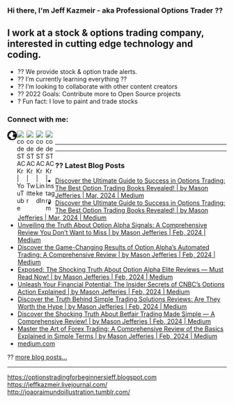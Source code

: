 

<!--
**jeffkazmeir/jeffkazmeir** is a ✨ _special_ ✨ repository because its `README.md` (this file) appears on your GitHub profile.

Here are some ideas to get you started:

- 🔭 I’m currently working on ...
- 🌱 I’m currently learning ...
- 👯 I’m looking to collaborate on ...
- 🤔 I’m looking for help with ...
- 💬 Ask me about ...
- 📫 How to reach me: ...
- 😄 Pronouns: ...
- ⚡ Fun fact: ...
-->
### Hi there, I'm Jeff Kazmeir - aka Professional Options Trader ??
## I work at a stock & options trading company, interested in cutting edge technology and coding.

- ?? We provide stock & option trade alerts.
- ?? I’m currently learning everything ??
- ?? I’m looking to collaborate with other content creators
- ?? 2022 Goals: Contribute more to Open Source projects
- ? Fun fact: I love to paint and trade stocks


### Connect with me:

[<img align="left" alt="codeSTACKr.com" width="22px" src="https://raw.githubusercontent.com/iconic/open-iconic/master/svg/globe.svg" />][website]
[<img align="left" alt="codeSTACKr | YouTube" width="22px" src="https://cdn.jsdelivr.net/npm/simple-icons@v3/icons/youtube.svg" />][youtube]
[<img align="left" alt="codeSTACKr | Twitter" width="22px" src="https://cdn.jsdelivr.net/npm/simple-icons@v3/icons/twitter.svg" />][twitter]
[<img align="left" alt="codeSTACKr | LinkedIn" width="22px" src="https://cdn.jsdelivr.net/npm/simple-icons@v3/icons/linkedin.svg" />][linkedin]
[<img align="left" alt="codeSTACKr | Instagram" width="22px" src="https://cdn.jsdelivr.net/npm/simple-icons@v3/icons/instagram.svg" />][instagram]

<br />

---

---

### ?? Latest Blog Posts

<!-- BLOG-POST-LIST:START -->
- [Discover the Ultimate Guide to Success in Options Trading: The Best Option Trading Books Revealed! | by Mason Jefferies | Mar, 2024 | Medium](https://tradingoptionsforbeginners.medium.com/discover-the-ultimate-guide-to-success-in-options-trading-the-best-option-trading-books-revealed-b18625990308?source=ifttt--------------3)
- [Discover the Ultimate Guide to Success in Options Trading: The Best Option Trading Books Revealed! | by Mason Jefferies | Mar, 2024 | Medium](https://tradingoptionsforbeginners.medium.com/discover-the-ultimate-guide-to-success-in-options-trading-the-best-option-trading-books-revealed-c2f363a08e43?source=ifttt--------------3)
- [Unveiling the Truth About Option Alpha Signals: A Comprehensive Review You Don’t Want to Miss | by Mason Jefferies | Feb, 2024 | Medium](https://tradingoptionsforbeginners.medium.com/unveiling-the-truth-about-option-alpha-signals-a-comprehensive-review-you-dont-want-to-miss-eb8862fd904f?source=ifttt--------------3)
- [Discover the Game-Changing Results of Option Alpha’s Automated Trading: A Comprehensive Review | by Mason Jefferies | Feb, 2024 | Medium](https://tradingoptionsforbeginners.medium.com/discover-the-game-changing-results-of-option-alphas-automated-trading-a-comprehensive-review-9592f66c5732?source=ifttt--------------3)
- [Exposed: The Shocking Truth About Option Alpha Elite Reviews — Must Read Now! | by Mason Jefferies | Feb, 2024 | Medium](https://tradingoptionsforbeginners.medium.com/exposed-the-shocking-truth-about-option-alpha-elite-reviews-must-read-now-ce27424d32d5?source=ifttt--------------3)
- [Unleash Your Financial Potential: The Insider Secrets of CNBC’s Options Action Explained | by Mason Jefferies | Feb, 2024 | Medium](https://tradingoptionsforbeginners.medium.com/unleash-your-financial-potential-the-insider-secrets-of-cnbcs-options-action-explained-a1ae6d7adca9?source=ifttt--------------3)
- [Discover the Truth Behind Simple Trading Solutions Reviews: Are They Worth the Hype | by Mason Jefferies | Feb, 2024 | Medium](https://tradingoptionsforbeginners.medium.com/discover-the-truth-behind-simple-trading-solutions-reviews-are-they-worth-the-hype-ee3558228306?source=ifttt--------------3)
- [Discover the Shocking Truth About Betfair Trading Made Simple — A Comprehensive Review! | by Mason Jefferies | Feb, 2024 | Medium](https://tradingoptionsforbeginners.medium.com/discover-the-shocking-truth-about-betfair-trading-made-simple-a-comprehensive-review-10c6069821e8?source=ifttt--------------3)
- [Master the Art of Forex Trading: A Comprehensive Review of the Basics Explained in Simple Terms | by Mason Jefferies | Feb, 2024 | Medium](https://tradingoptionsforbeginners.medium.com/master-the-art-of-forex-trading-a-comprehensive-review-of-the-basics-explained-in-simple-terms-4772cfdf95b8?source=ifttt--------------3)
- [medium.com](https://medium.com/@tradingoptionsforbeginners/revolutionize-your-trading-game-with-our-honest-simpler-trading-scanner-review-see-results-now-866682383925?source=ifttt--------------3)
<!-- BLOG-POST-LIST:END -->

?? [more blog posts...](https://theministerofcapitalism.com/blog/)

---


[website]: https://kingtradingsystems.com/blog/
[twitter]: https://twitter.com/optionstradejef
[youtube]: https://www.youtube.com/channel/UCEo82TuA0YdbXyO2oPecIHQ
[instagram]: https://tradingoptionsforbeginners.medium.com
[linkedin]: https://ca.linkedin.com/in/theministerofcapitalism
 https://optionstradingforbeginnersjeff.blogspot.com
 https://jeffkazmeir.livejournal.com/
 http://joaoraimundoillustration.tumblr.com/



